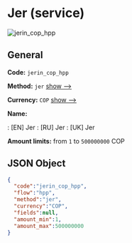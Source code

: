 
# Jer (service) 
![jerin_cop_hpp](https://static.openfintech.io/payment_methods/jerin_cop_hpp/logo.svg?w=400&c=v0.59.26#w200)  

## General 
 
**Code:** `jerin_cop_hpp` 
 
**Method:** `jer` 
 [show -->](/payment-methods/jer/) 
 
**Currency:** `COP` [show -->](/currencies/COP/) 
 
**Name:** 
 
:	[EN] Jer 
:	[RU] Jer 
:	[UK] Jer 
 
**Amount limits:** from `1` to `500000000` COP 

## JSON Object 

```json
{
  "code":"jerin_cop_hpp",
  "flow":"hpp",
  "method":"jer",
  "currency":"COP",
  "fields":null,
  "amount_min":1,
  "amount_max":500000000
}
```  
